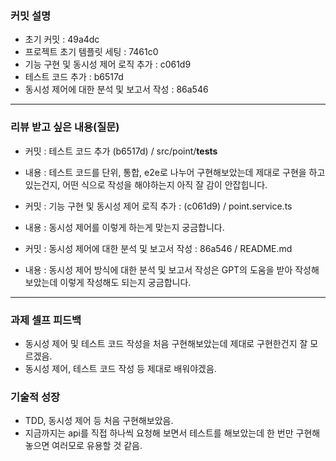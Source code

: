 ### **커밋 설명**

- 초기 커밋 : 49a4dc
- 프로젝트 초기 템플릿 세팅 : 7461c0
- 기능 구현 및 동시성 제어 로직 추가 : c061d9
- 테스트 코드 추가 : b6517d
- 동시성 제어에 대한 분석 및 보고서 작성 : 86a546

<!--
좋은 피드백을 받기 위해 가장 중요한 것은 커밋입니다.
코드를 작성할 때 커밋을 작업 단위로 잘 쪼개주세요!

예시)
동시성 처리 : c83845
동시성 테스트 코드 : d93ji3
-->

---

### **리뷰 받고 싶은 내용(질문)**

- 커밋 : 테스트 코드 추가 (b6517d) / src/point/**tests**
- 내용 : 테스트 코드를 단위, 통합, e2e로 나누어 구현해보았는데 제대로 구현을 하고 있는건지, 어떤 식으로 작성을 해야하는지 아직 잘 감이 안잡힙니다.

- 커밋 : 기능 구현 및 동시성 제어 로직 추가 : (c061d9) / point.service.ts
- 내용 : 동시성 제어를 이렇게 하는게 맞는지 궁금합니다.

- 커밋 : 동시성 제어에 대한 분석 및 보고서 작성 : 86a546 / README.md
- 내용 : 동시성 제어 방식에 대한 분석 및 보고서 작성은 GPT의 도움을 받아 작성해 보았는데 이렇게 작성해도 되는지 궁금합니다.

<!-- - 코드 리뷰에서 피드백 받고 싶은 포인트가 있다면 추가로 작성해주세요

  좋은 예:
  - 커밋 : 동시성 테스트 코드 d93ji3
  - 내용 `ErrorMessage` 컴포넌트의 상태 업데이트 로직이 적절한지 검토 부탁드립니다.

  - 커밋 : 동시성 처리 c83845 / 혹은 파일명
  - 내용 : 추가한 유닛 테스트(`LoginError.test.js`)의 테스트 케이스가 충분한지 확인 부탁드립니다.

  나쁜 예:
  - 개선사항을 알려주세요.
  - 코드 전반적으로 봐주세요.
  - 뭘 질문할지 모르겠어요. -->

---

### **과제 셀프 피드백**

- 동시성 제어 및 테스트 코드 작성을 처음 구현해보았는데 제대로 구현한건지 잘 모르겠음.
- 동시성 제어, 테스트 코드 작성 등 제대로 배워야겠음.

<!-- 예시
- 과제에서 모호하거나 애매했던 부분
- 과제에서 좋았던 부분
-->

### 기술적 성장

- TDD, 동시성 제어 등 처음 구현해보았음.
- 지금까지는 api를 직접 하나씩 요청해 보면서 테스트를 해보았는데 한 번만 구현해 놓으면 여러모로 유용할 것 같음.
<!-- 예시
- 새로 학습한 개념
- 기존 지식의 재발견/심화
- 구현 과정에서의 기술적 도전과 해결
  -->
